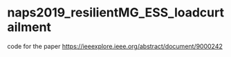 # naps2019_resilientMG_ESS_loadcurtailment
code for the paper https://ieeexplore.ieee.org/abstract/document/9000242
